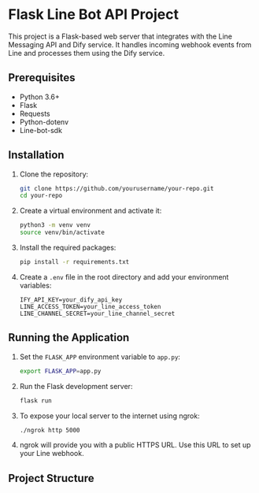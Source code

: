 # Flask Line Bot API Project

This project is a Flask-based web server that integrates with the Line Messaging API and Dify service. It handles incoming webhook events from Line and processes them using the Dify service.

## Prerequisites

- Python 3.6+
- Flask
- Requests
- Python-dotenv
- Line-bot-sdk

## Installation

1. Clone the repository:

    ```bash
    git clone https://github.com/yourusername/your-repo.git
    cd your-repo
    ```

2. Create a virtual environment and activate it:

    ```bash
    python3 -m venv venv
    source venv/bin/activate
    ```

3. Install the required packages:

    ```bash
    pip install -r requirements.txt
    ```

4. Create a `.env` file in the root directory and add your environment variables:

    ```env
    IFY_API_KEY=your_dify_api_key
    LINE_ACCESS_TOKEN=your_line_access_token
    LINE_CHANNEL_SECRET=your_line_channel_secret
    ```

## Running the Application

1. Set the `FLASK_APP` environment variable to `app.py`:

    ```bash
    export FLASK_APP=app.py
    ```

2. Run the Flask development server:

    ```bash
    flask run
    ```

3. To expose your local server to the internet using ngrok:

    ```bash
    ./ngrok http 5000
    ```

4. ngrok will provide you with a public HTTPS URL. Use this URL to set up your Line webhook.

## Project Structure
